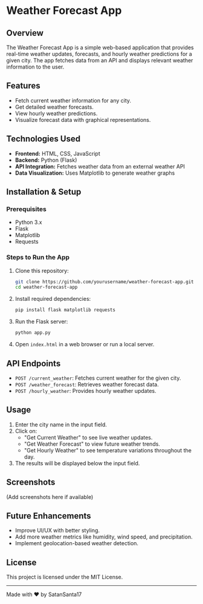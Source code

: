 # Weather Forecast App

## Overview
The Weather Forecast App is a simple web-based application that provides real-time weather updates, forecasts, and hourly weather predictions for a given city. The app fetches data from an API and displays relevant weather information to the user.

## Features
- Fetch current weather information for any city.
- Get detailed weather forecasts.
- View hourly weather predictions.
- Visualize forecast data with graphical representations.

## Technologies Used
- **Frontend:** HTML, CSS, JavaScript
- **Backend:** Python (Flask)
- **API Integration:** Fetches weather data from an external weather API
- **Data Visualization:** Uses Matplotlib to generate weather graphs

## Installation & Setup

### Prerequisites
- Python 3.x
- Flask
- Matplotlib
- Requests

### Steps to Run the App
1. Clone this repository:
   ```sh
   git clone https://github.com/yourusername/weather-forecast-app.git
   cd weather-forecast-app
   ```

2. Install required dependencies:
   ```sh
   pip install flask matplotlib requests
   ```

3. Run the Flask server:
   ```sh
   python app.py
   ```

4. Open `index.html` in a web browser or run a local server.

## API Endpoints
- `POST /current_weather`: Fetches current weather for the given city.
- `POST /weather_forecast`: Retrieves weather forecast data.
- `POST /hourly_weather`: Provides hourly weather updates.

## Usage
1. Enter the city name in the input field.
2. Click on:
   - "Get Current Weather" to see live weather updates.
   - "Get Weather Forecast" to view future weather trends.
   - "Get Hourly Weather" to see temperature variations throughout the day.
3. The results will be displayed below the input field.

## Screenshots
(Add screenshots here if available)

## Future Enhancements
- Improve UI/UX with better styling.
- Add more weather metrics like humidity, wind speed, and precipitation.
- Implement geolocation-based weather detection.

## License
This project is licensed under the MIT License.

---
Made with ❤️ by SatanSanta17

